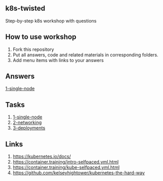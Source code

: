 ## k8s-twisted
Step-by-step k8s workshop with questions

## How to use workshop
1. Fork this repository
2. Put all answers, code and related materials in corresponding folders.
3. Add menu items with links to your answers

## Answers
[1-single-node](./1-single-node/answers.md)

## Tasks
1. [1-single-node](./1-single-node/task.md)
2. [2-networking](./2-networking/task.md)
3. [3-deployments](./3-deployments/task.md)

## Links
1. https://kubernetes.io/docs/
2. https://container.training/intro-selfpaced.yml.html
3. https://container.training/kube-selfpaced.yml.html
4. https://github.com/kelseyhightower/kubernetes-the-hard-way
